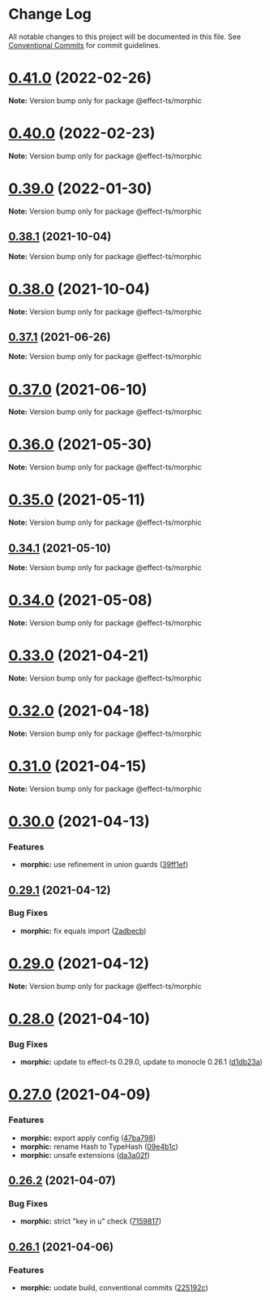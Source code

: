 # Change Log

All notable changes to this project will be documented in this file.
See [Conventional Commits](https://conventionalcommits.org) for commit guidelines.

# [0.41.0](https://github.com/Effect-TS/morphic/compare/@effect-ts/morphic@0.40.0...@effect-ts/morphic@0.41.0) (2022-02-26)

**Note:** Version bump only for package @effect-ts/morphic





# [0.40.0](https://github.com/Effect-TS/morphic/compare/@effect-ts/morphic@0.39.0...@effect-ts/morphic@0.40.0) (2022-02-23)

**Note:** Version bump only for package @effect-ts/morphic





# [0.39.0](https://github.com/Effect-TS/morphic/compare/@effect-ts/morphic@0.38.1...@effect-ts/morphic@0.39.0) (2022-01-30)

**Note:** Version bump only for package @effect-ts/morphic





## [0.38.1](https://github.com/Effect-TS/morphic/compare/@effect-ts/morphic@0.38.0...@effect-ts/morphic@0.38.1) (2021-10-04)

**Note:** Version bump only for package @effect-ts/morphic





# [0.38.0](https://github.com/Effect-TS/morphic/compare/@effect-ts/morphic@0.37.1...@effect-ts/morphic@0.38.0) (2021-10-04)

**Note:** Version bump only for package @effect-ts/morphic





## [0.37.1](https://github.com/Effect-TS/morphic/compare/@effect-ts/morphic@0.37.0...@effect-ts/morphic@0.37.1) (2021-06-26)

**Note:** Version bump only for package @effect-ts/morphic





# [0.37.0](https://github.com/Effect-TS/morphic/compare/@effect-ts/morphic@0.36.0...@effect-ts/morphic@0.37.0) (2021-06-10)

**Note:** Version bump only for package @effect-ts/morphic





# [0.36.0](https://github.com/Effect-TS/morphic/compare/@effect-ts/morphic@0.35.0...@effect-ts/morphic@0.36.0) (2021-05-30)

**Note:** Version bump only for package @effect-ts/morphic





# [0.35.0](https://github.com/Effect-TS/morphic/compare/@effect-ts/morphic@0.34.1...@effect-ts/morphic@0.35.0) (2021-05-11)

**Note:** Version bump only for package @effect-ts/morphic





## [0.34.1](https://github.com/Effect-TS/morphic/compare/@effect-ts/morphic@0.34.0...@effect-ts/morphic@0.34.1) (2021-05-10)

**Note:** Version bump only for package @effect-ts/morphic





# [0.34.0](https://github.com/Effect-TS/morphic/compare/@effect-ts/morphic@0.33.0...@effect-ts/morphic@0.34.0) (2021-05-08)

**Note:** Version bump only for package @effect-ts/morphic





# [0.33.0](https://github.com/Effect-TS/morphic/compare/@effect-ts/morphic@0.32.0...@effect-ts/morphic@0.33.0) (2021-04-21)

**Note:** Version bump only for package @effect-ts/morphic





# [0.32.0](https://github.com/Effect-TS/morphic/compare/@effect-ts/morphic@0.31.0...@effect-ts/morphic@0.32.0) (2021-04-18)

**Note:** Version bump only for package @effect-ts/morphic





# [0.31.0](https://github.com/Effect-TS/morphic/compare/@effect-ts/morphic@0.30.0...@effect-ts/morphic@0.31.0) (2021-04-15)

**Note:** Version bump only for package @effect-ts/morphic





# [0.30.0](https://github.com/Effect-TS/morphic/compare/@effect-ts/morphic@0.29.1...@effect-ts/morphic@0.30.0) (2021-04-13)


### Features

* **morphic:** use refinement in union guards ([39ff1ef](https://github.com/Effect-TS/morphic/commit/39ff1ef4bc852539e85f1d57065087b319377ea3))





## [0.29.1](https://github.com/Effect-TS/morphic/compare/@effect-ts/morphic@0.29.0...@effect-ts/morphic@0.29.1) (2021-04-12)


### Bug Fixes

* **morphic:** fix equals import ([2adbecb](https://github.com/Effect-TS/morphic/commit/2adbecb6fd50317b378e116ddf02c2a1bcc77df2))





# [0.29.0](https://github.com/Effect-TS/morphic/compare/@effect-ts/morphic@0.28.0...@effect-ts/morphic@0.29.0) (2021-04-12)

**Note:** Version bump only for package @effect-ts/morphic





# [0.28.0](https://github.com/Effect-TS/morphic/compare/@effect-ts/morphic@0.27.0...@effect-ts/morphic@0.28.0) (2021-04-10)


### Bug Fixes

* **morphic:** update to effect-ts 0.29.0, update to monocle 0.26.1 ([d1db23a](https://github.com/Effect-TS/morphic/commit/d1db23a16e623dcf05fdcd8e8965de423791c3fa))





# [0.27.0](https://github.com/Effect-TS/morphic/compare/@effect-ts/morphic@0.26.2...@effect-ts/morphic@0.27.0) (2021-04-09)


### Features

* **morphic:** export apply config ([47ba798](https://github.com/Effect-TS/morphic/commit/47ba798c77d40adc5e99957e4cdfb0c13b2f1794))
* **morphic:** rename Hash to TypeHash ([09e4b1c](https://github.com/Effect-TS/morphic/commit/09e4b1c73d588ac6633b09ebef2ff4e6b429dbd9))
* **morphic:** unsafe extensions ([da3a02f](https://github.com/Effect-TS/morphic/commit/da3a02fb527089807bcd5253652ee5a5b1efa371))





## [0.26.2](https://github.com/Effect-TS/morphic/compare/@effect-ts/morphic@0.26.1...@effect-ts/morphic@0.26.2) (2021-04-07)


### Bug Fixes

* **morphic:** strict "key in u" check ([7159817](https://github.com/Effect-TS/morphic/commit/7159817de4df533e29acad1a49a107abe6725d62))





## [0.26.1](https://github.com/Effect-TS/morphic/compare/@effect-ts/morphic@0.26.0...@effect-ts/morphic@0.26.1) (2021-04-06)


### Features

* **morphic:** uodate build, conventional commits ([225192c](https://github.com/Effect-TS/morphic/commit/225192c42a17a0d420a941b80de9ec278e2a627e))
